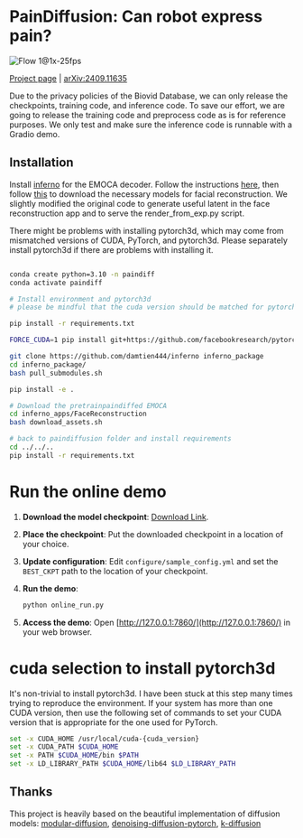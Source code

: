# PainDiffusion: Can robot express pain?

![Flow 1@1x-25fps](https://github.com/user-attachments/assets/41bf9e82-d544-4ee2-b9e5-bfcf2f7abbe8)

[Project page](https://damtien444.github.io/paindf/) | [arXiv:2409.11635](https://arxiv.org/pdf/2409.11635)


Due to the privacy policies of the Biovid Database, we can only release the checkpoints, training code, and inference code. To save our effort, we are going to release the training code and preprocess code as is for reference purposes. We only test and make sure the inference code is runnable with a Gradio demo. 

## Installation

Install [inferno](https://github.com/radekd91/inferno) for the EMOCA decoder. Follow the instructions [here](https://github.com/damtien444/inferno?tab=readme-ov-file#installation), then follow [this](https://github.com/damtien444/inferno?tab=readme-ov-file#installation) to download the necessary models for facial reconstruction. We slightly modified the original code to generate useful latent in the face reconstruction app and to serve the render_from_exp.py script.

There might be problems with installing pytorch3d, which may come from mismatched versions of CUDA, PyTorch, and pytorch3d. Please separately install pytorch3d if there are problems with installing it.

```bash

conda create python=3.10 -n paindiff 
conda activate paindiff

# Install environment and pytorch3d
# please be mindful that the cuda version should be matched for pytorch and your current cuda system, https://pytorch.org/get-started/locally/

pip install -r requirements.txt

FORCE_CUDA=1 pip install git+https://github.com/facebookresearch/pytorch3d.git@stable

git clone https://github.com/damtien444/inferno inferno_package
cd inferno_package/
bash pull_submodules.sh

pip install -e .

# Download the pretrainpaindiffed EMOCA
cd inferno_apps/FaceReconstruction
bash download_assets.sh

# back to paindiffusion folder and install requirements
cd ../../..
pip install -r requirements.txt
```

# Run the online demo


1. **Download the model checkpoint**: [Download Link](https://drive.google.com/file/d/1sh7JdYWcz-Z-pc30mWtl7TOKxzHwz80V/view?usp=sharing).
2. **Place the checkpoint**: Put the downloaded checkpoint in a location of your choice.
3. **Update configuration**: Edit `configure/sample_config.yml` and set the `BEST_CKPT` path to the location of your checkpoint.
4. **Run the demo**:

   ```bash
   python online_run.py
   ```

5. **Access the demo**: Open [http://127.0.0.1:7860/](http://127.0.0.1:7860/) in your web browser.



# cuda selection to install pytorch3d 

It's non-trivial to install pytorch3d. I have been stuck at this step many times trying to reproduce the environment. If your system has more than one CUDA version, then use the following set of commands to set your CUDA version that is appropriate for the one used for PyTorch.
```bash
set -x CUDA_HOME /usr/local/cuda-{cuda_version}
set -x CUDA_PATH $CUDA_HOME
set -x PATH $CUDA_HOME/bin $PATH
set -x LD_LIBRARY_PATH $CUDA_HOME/lib64 $LD_LIBRARY_PATH
```


## Thanks
This project is heavily based on the beautiful implementation of diffusion models: [modular-diffusion](https://github.com/myscience/modular-diffusion), [denoising-diffusion-pytorch](https://github.com/lucidrains/denoising-diffusion-pytorch), [k-diffusion](https://github.com/crowsonkb/k-diffusion)